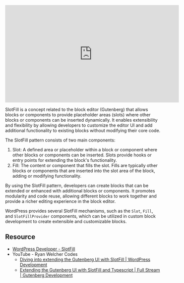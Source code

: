 <iframe width="560" height="315" src="https://www.youtube.com/embed/pMD0WpMaXEo" title="YouTube video player" frameborder="0" allow="accelerometer; autoplay; clipboard-write; encrypted-media; gyroscope; picture-in-picture; web-share" allowfullscreen></iframe>

SlotFill is a concept related to the block editor (Gutenberg) that allows blocks or components to provide placeholder areas (slots) where other blocks or components can be inserted dynamically. It enables extensibility and flexibility by allowing developers to customize the editor UI and add additional functionality to existing blocks without modifying their core code.

The SlotFill pattern consists of two main components:
1. Slot: A defined area or placeholder within a block or component where other blocks or components can be inserted. Slots provide hooks or entry points for extending the block's functionality.
2. Fill: The content or component that fills the slot. Fills are typically other blocks or components that are inserted into the slot area of the block, adding or modifying functionality.

By using the SlotFill pattern, developers can create blocks that can be extended or enhanced with additional blocks or components. It promotes modularity and code reuse, allowing different blocks to work together and provide a richer editing experience in the block editor.

WordPress provides several SlotFill mechanisms, such as the `Slot`, `Fill`, and `SlotFillProvider` components, which can be utilized in custom block development to create extensible and customizable blocks.

## Resource
- [WordPress Developer - SlotFill](https://developer.wordpress.org/block-editor/reference-guides/components/slot-fill/)
- YouTube - Ryan Welcher Codes
	- [Diving into extending the Gutenberg UI with SlotFill | WordPress Development](https://www.youtube.com/watch?v=05LtoVHO9fg)
	- [Extending the Gutenberg UI with SlotFill and Typescript | Full Stream | Gutenberg Development](https://www.youtube.com/watch?v=7gRhf3DO7jA)